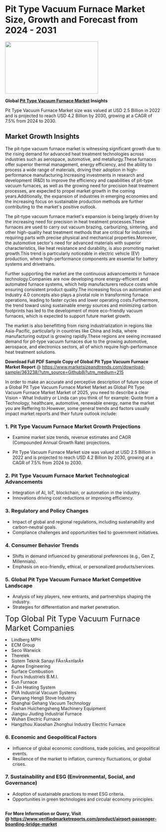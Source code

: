 <H1>Pit Type Vacuum Furnace Market Size, Growth and Forecast from 2024 - 2031</H1><img class="aligncenter size-medium wp-image-584254" src="https://thirdeyenews.in/wp-content/uploads/2024/09/Global-Market-Research-300x168.jpeg" alt="" width="300" height="168" /><p><strong>Global&nbsp;<a href="https://www.marketsizeandtrends.com/download-sample/363238/?utm_source=Github8j?utm_medium=215">Pit Type Vacuum Furnace Market</a> Insights</strong></p><p>Pit Type Vacuum Furnace Market size was valued at USD 2.5 Billion in 2022 and is projected to reach USD 4.2 Billion by 2030, growing at a CAGR of 7.5% from 2024 to 2030.</p><p><h2>Market Growth Insights</h2> <p>The pit-type vacuum furnace market is witnessing significant growth due to the rising demand for advanced heat treatment technologies across industries such as aerospace, automotive, and metallurgy.These furnaces offer superior thermal management, energy efficiency, and the ability to process a wide range of materials, driving their adoption in high-performance manufacturing.Increasing investments in research and development (R&D) to improve the efficiency and capabilities of pit-type vacuum furnaces, as well as the growing need for precision heat treatment processes, are expected to propel market growth in the coming years.Additionally, the expansion of industries in emerging economies and the increasing focus on sustainable production methods are further contributing to the market's positive outlook.</p> <p>The pit-type vacuum furnace market's expansion is being largely driven by the increasing need for precision in heat treatment processes.These furnaces are used to carry out vacuum brazing, carburizing, sintering, and other high-quality heat treatment methods that are critical for industries requiring parts with precise physical and mechanical properties.Moreover, the automotive sector's need for advanced materials with superior characteristics, like heat resistance and durability, is also promoting market growth.This trend is particularly noticeable in electric vehicle (EV) production, where high-performance components are essential for battery systems and drivetrains.</p> <p>Further supporting the market are the continuous advancements in furnace technology.Companies are now developing more energy-efficient and automated furnace systems, which help manufacturers reduce costs while ensuring consistent product quality.The increasing focus on automation and Industry 4.0 concepts also plays a pivotal role in transforming furnace operations, leading to faster cycles and lower operating costs.Furthermore, the trend toward using sustainable energy sources and minimizing carbon footprints has led to the development of more eco-friendly vacuum furnaces, which is expected to support future market growth.</p> <p>The market is also benefitting from rising industrialization in regions like Asia-Pacific, particularly in countries like China and India, where manufacturing output is growing rapidly.These regions are seeing increased demand for pit-type vacuum furnaces due to the growing automotive, aerospace, and electronics sectors, all of which require high-performance heat treatment solutions.</p> <p><span class=""><strong>Download Full PDF Sample Copy of Global Pit Type Vacuum Furnace Market Report</strong> @ <a href="https://www.marketsizeandtrends.com/download-sample/363238/?utm_source=Github8j?utm_medium=215" target="_blank">https://www.marketsizeandtrends.com/download-sample/363238/?utm_source=Github8j?utm_medium=215</a></span></p><p>In order to make an accurate and perceptive description of future scope of a Global&nbsp;Pit Type Vacuum Furnace Market Market as Global&nbsp;Pit Type Vacuum Furnace Market Market of 2025, you need to describe a clear Vision &ndash; What Industry or Linda can you think of for example: Quote from a Technology, healthcare, automotive, renewable energy, name the market you are Reffering to.However, some general trends and factors usually impact market reports and their future outlook include:</p><h3>1.&nbsp;<strong>Pit Type Vacuum Furnace Market Growth Projections</strong></h3><ul><li>Examine market size trends, revenue estimates and CAGR (Compounded Annual Growth Rate) projections.</li><li><p>Pit Type Vacuum Furnace Market size was valued at USD 2.5 Billion in 2022 and is projected to reach USD 4.2 Billion by 2030, growing at a CAGR of 7.5% from 2024 to 2030.</p></li></ul><h3>2.&nbsp;<strong>Pit Type Vacuum Furnace Market Technological Advancements</strong></h3><ul><li>Integration of AI, IoT, blockchain, or automation in the industry.</li><li>Innovations driving cost reductions or improving efficiency.</li></ul><h3>3.&nbsp;<strong>Regulatory and Policy Changes</strong></h3><ul><li>Impact of global and regional regulations, including sustainability and carbon-neutral goals.</li><li>Compliance challenges and opportunities tied to government initiatives.</li></ul><h3>4.&nbsp;<strong>Consumer Behavior Trends</strong></h3><ul><li>Shifts in demand influenced by generational preferences (e.g., Gen Z, Millennials).</li><li>Emphasis on eco-friendly, ethical, or personalized products/services.</li></ul><h3>5.&nbsp;<strong>Global Pit Type Vacuum Furnace Market Competitive Landscape</strong></h3><ul><li>Analysis of key players, new entrants, and partnerships shaping the industry.</li><li>Strategies for differentiation and market penetration.</li></ul><p data-pm-slice="1 1 []"><span style="color: inherit; font-family: inherit; font-size: 25px;">Top Global Pit Type Vacuum Furnace Market Companies</span></p><div class="" data-test-id=""><p><li>Lindberg MPH</li><li> ECM Group</li><li> Seco Warwick</li><li> Therelek</li><li> Sistem Teknik Sanayi FÄ±rÄ±nlarÄ±</li><li> Agnee Engineering</li><li> Surface Combustion</li><li> Fours Industriels B.M.I.</li><li> Sun Furnace</li><li> E-Jin Heating System</li><li> PVA Industrial Vacuum Systems</li><li> Danyang Hengli Stove Industry</li><li> Shanghai Gehang Vacuum Technology</li><li> Foshan Huichengsheng Machinery Equipment</li><li> Jiangsu Jiuding Industrial Furnace</li><li> Wuhan Electric Furnace</li><li> Hangzhou Xiaoshan Zhonghui Industry Electric Furnace</li></p></div><h3>6.&nbsp;<strong>Economic and Geopolitical Factors</strong></h3><ul><li>Influence of global economic conditions, trade policies, and geopolitical events.</li><li>Resilience of the market to inflation, currency fluctuations, or global crises.</li></ul><h3>7.&nbsp;<strong>Sustainability and ESG (Environmental, Social, and Governance)</strong></h3><ul><li>Adoption of sustainable practices to meet ESG criteria.</li><li>Opportunities in green technologies and circular economy principles.</li></ul><h2><strong style="font-size: 14px;">For More Information or Query, Visit @&nbsp;</strong><a style="background-color: #ffffff; font-size: 14px;" href="https://www.marketsizeandtrends.com/report/pit-type-vacuum-furnace-market/" target="_blank">https://www.verifiedmarketreports.com/product/airport-passenger-boarding-bridge-market</a></h2>